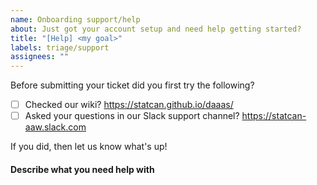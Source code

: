 ```yaml
---
name: Onboarding support/help
about: Just got your account setup and need help getting started?
title: "[Help] <my goal>"
labels: triage/support
assignees: ""
---
```


Before submitting your ticket did you first try the following?

- [ ] Checked our wiki? https://statcan.github.io/daaas/
- [ ] Asked your questions in our Slack support channel?
      https://statcan-aaw.slack.com

If you did, then let us know what's up!

#### Describe what you need help with
